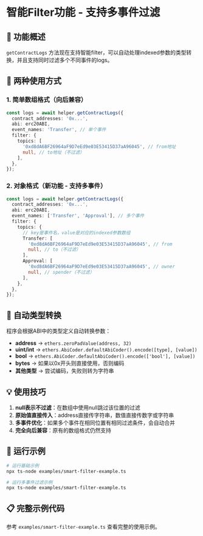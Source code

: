 # 智能Filter功能 - 支持多事件过滤

## 🎯 功能概述

`getContractLogs` 方法现在支持智能filter，可以自动处理indexed参数的类型转换，并且支持同时过滤多个不同事件的logs。

## 📝 两种使用方式

### 1. 简单数组格式（向后兼容）

```typescript
const logs = await helper.getContractLogs({
  contract_addresses: '0x...',
  abi: erc20ABI,
  event_names: 'Transfer', // 单个事件
  filter: {
    topics: [
      '0xd8dA6BF26964aF9D7eEd9e03E53415D37aA96045', // from地址
      null, // to地址（不过滤）
    ],
  },
});
```

### 2. 对象格式（新功能 - 支持多事件）

```typescript
const logs = await helper.getContractLogs({
  contract_addresses: '0x...',
  abi: erc20ABI,
  event_names: ['Transfer', 'Approval'], // 多个事件
  filter: {
    topics: {
      // key是事件名，value是对应的indexed参数数组
      Transfer: [
        '0xd8dA6BF26964aF9D7eEd9e03E53415D37aA96045', // from
        null, // to（不过滤）
      ],
      Approval: [
        '0xd8dA6BF26964aF9D7eEd9e03E53415D37aA96045', // owner
        null, // spender（不过滤）
      ],
    },
  },
});
```

## 🔧 自动类型转换

程序会根据ABI中的类型定义自动转换参数：

- **address** → `ethers.zeroPadValue(address, 32)`
- **uint/int** → `ethers.AbiCoder.defaultAbiCoder().encode([type], [value])`
- **bool** → `ethers.AbiCoder.defaultAbiCoder().encode(['bool'], [value])`
- **bytes** → 如果以0x开头则直接使用，否则编码
- **其他类型** → 尝试编码，失败则转为字符串

## 💡 使用技巧

1. **null表示不过滤**：在数组中使用null跳过该位置的过滤
2. **原始值直接传入**：address直接传字符串，数值直接传数字或字符串
3. **多事件优化**：如果多个事件在相同位置有相同过滤条件，会自动合并
4. **完全向后兼容**：原有的数组格式仍然支持

## 🚀 运行示例

```bash
# 运行基础示例
npx ts-node examples/smart-filter-example.ts

# 运行多事件过滤示例
npx ts-node examples/smart-filter-example.ts
```

## 📋 完整示例代码

参考 `examples/smart-filter-example.ts` 查看完整的使用示例。
